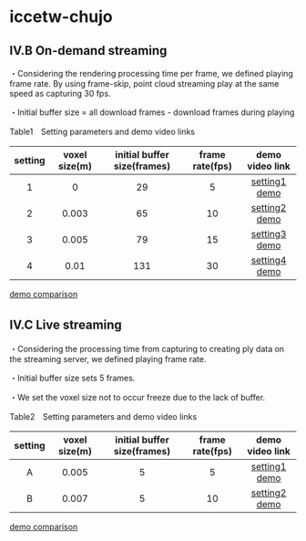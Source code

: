 # iccetw-chujo
## IV.B On-demand streaming
・Considering the rendering processing time per frame, we defined playing frame rate. By using frame-skip, point cloud streaming play at the same speed as capturing 30 fps.  

・Initial buffer size = all download frames - download frames during playing

Table1　Setting parameters and demo video links

| setting | voxel size(m) | initial buffer size(frames) | frame rate(fps) | demo video link |
| :---: | :---: | :---: | :---: | :---: |
| 1 | 0 | 29 | 5 | [setting1 demo](https://waseda.box.com/s/j1j5r2h9y4u20q8sp215was04gda9xdw) |
| 2 | 0.003 | 65 | 10 | [setting2 demo](https://waseda.box.com/s/y94tg5xyte84mzaf1dywkod5tw12j7pa) |
| 3 | 0.005 | 79 | 15 | [setting3 demo](https://waseda.box.com/s/07o83jqg69dkn6p9dhgd95twe4whz925) |
| 4 | 0.01 | 131 | 30 | [setting4 demo](https://waseda.box.com/s/8lx2g0xlujup4jwl3xk1y4qui5sl4bx0) |

[demo comparison](https://waseda.box.com/s/p6n9tkek7unc1n8oreqxb2fkt35wyekr)

## IV.C Live streaming　
・Considering the processing time from capturing to creating ply data on the streaming server, we defined playing frame rate.

・Initial buffer size sets 5 frames.

・We set the voxel size not to occur freeze due to the lack of buffer.  

Table2　Setting parameters and demo video links

| setting | voxel size(m) | initial buffer size(frames) | frame rate(fps) | demo video link |
| :---: | :---: | :---: | :---: | :---: |
| A | 0.005 | 5 | 5 | [setting1 demo](https://waseda.box.com/s/zswfm4pbiqxnl69mawh6qdwrnzmxrc6u) |
| B | 0.007 | 5 | 10 | [setting2 demo](https://waseda.box.com/s/cgykdhppa0fxl7wuc9jkatx68q981b6k) |

[demo comparison](https://waseda.box.com/s/jc6vvjr4w2vw7tzin1ca0s3h4lc8incy)
